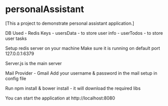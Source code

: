 # personalAssistant

[This a project to demonstrate personal assistant application.]

DB Used - Redis
Keys - usersData - to store user info 
     - userTodos - to store user tasks

Setup redis server on your machine
Make sure it is running on default port 127.0.0.1:6379


Server.js is the main server 

Mail Provider - Gmail 
Add your username & password in the mail setup in config file

Run npm install & bower install - it will download the required libs

You can start the application at http://localhost:8080

